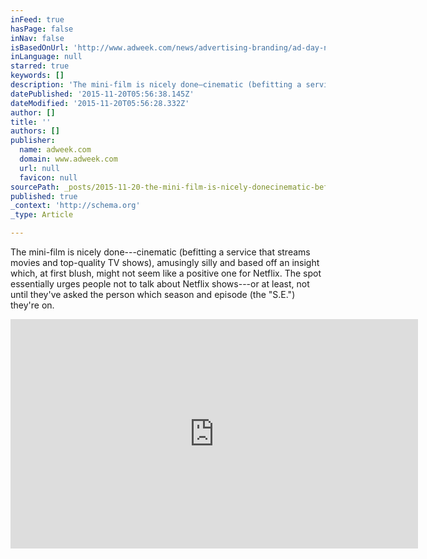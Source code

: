 ```yaml
---
inFeed: true
hasPage: false
inNav: false
isBasedOnUrl: 'http://www.adweek.com/news/advertising-branding/ad-day-netflix-shows-you-consequences-being-worst-kind-rat-168188'
inLanguage: null
starred: true
keywords: []
description: 'The mini-film is nicely done—cinematic (befitting a service that streams movies and top-quality TV shows), amusingly silly and based off an insight which, at fi'
datePublished: '2015-11-20T05:56:38.145Z'
dateModified: '2015-11-20T05:56:28.332Z'
author: []
title: ''
authors: []
publisher:
  name: adweek.com
  domain: www.adweek.com
  url: null
  favicon: null
sourcePath: _posts/2015-11-20-the-mini-film-is-nicely-donecinematic-befitting-a-service.md
published: true
_context: 'http://schema.org'
_type: Article

---
```

The mini-film is nicely done---cinematic (befitting a service that streams movies and top-quality TV shows), amusingly silly and based off an insight which, at first blush, might not seem like a positive one for Netflix. The spot essentially urges people not to talk about Netflix shows---or at least, not until they've asked the person which season and episode (the "S.E.") they're on.

<iframe width="652" height="367" src="https://www.youtube.com/embed/N8t6L_lje_E" frameborder="0" allowfullscreen="allowfullscreen" style=""></iframe>